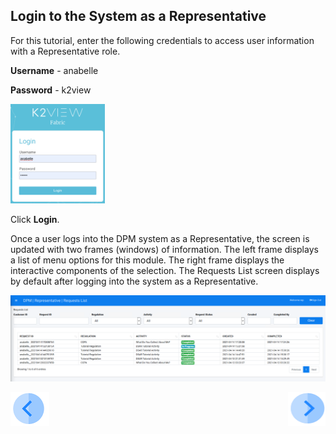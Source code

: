 ## Login to the System as a Representative

For this tutorial, enter the following credentials to access user information with a Representative role.

**Username** - anabelle

**Password** - k2view

<img src="../images/anabelle_login.png" width="30%" height="30%">

Click **Login**.

Once a user logs into the DPM system as a Representative, the screen is updated with two frames (windows) of information. The left frame displays a list of menu options for this module. The right frame displays the interactive components of the selection. The Requests List screen displays by default after logging into the system as a Representative.

![image](../images/08_Consent_Rep_Landing.png)        



[![Previous](../images/Previous.png)]( 03_01_Purging_Data_Tutorial.md)[<img align="right" width="60" height="54" src="../images/Next.png">](03_03_Purging_search_customer_to_Purge.md)
